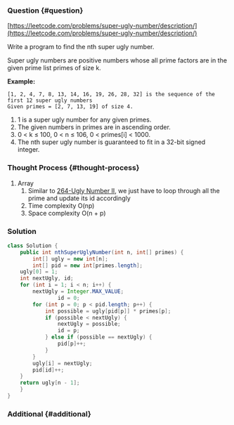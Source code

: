 ### Question {#question}

[https://leetcode.com/problems/super-ugly-number/description/](https://leetcode.com/problems/super-ugly-number/description/)

Write a program to find the nth super ugly number.

Super ugly numbers are positive numbers whose all prime factors are in the given prime list primes of size k. 

**Example:**

```
[1, 2, 4, 7, 8, 13, 14, 16, 19, 26, 28, 32] is the sequence of the first 12 super ugly numbers
Given primes = [2, 7, 13, 19] of size 4.
```

1. 1 is a super ugly number for any given primes.
2. The given numbers in primes are in ascending order.
3. 0 &lt; k ≤ 100, 0 &lt; n ≤ 106, 0 &lt; primes\[i\] &lt; 1000.
4. The nth super ugly number is guaranteed to fit in a 32-bit signed integer.

### Thought Process {#thought-process}

1. Array
   1. Similar to [264-Ugly Number II](/leetcode/math/264-ugly-number-ii.md), we just have to loop through all the prime and update its id accordingly
   2. Time complexity O\(np\)
   3. Space complexity O\(n + p\)

### Solution

```java
class Solution {
    public int nthSuperUglyNumber(int n, int[] primes) {
    	int[] ugly = new int[n];
    	int[] pid = new int[primes.length];
	ugly[0] = 1;
	int nextUgly, id;
	for (int i = 1; i < n; i++) {
		nextUgly = Integer.MAX_VALUE;
            	id = 0;
		for (int p = 0; p < pid.length; p++) {
			int possible = ugly[pid[p]] * primes[p];
			if (possible < nextUgly) {
				nextUgly = possible;
				id = p;
			} else if (possible == nextUgly) {
				pid[p]++;
			}
		}
		ugly[i] = nextUgly;
		pid[id]++;
	}
	return ugly[n - 1];
    }
}
```

### Additional {#additional}



